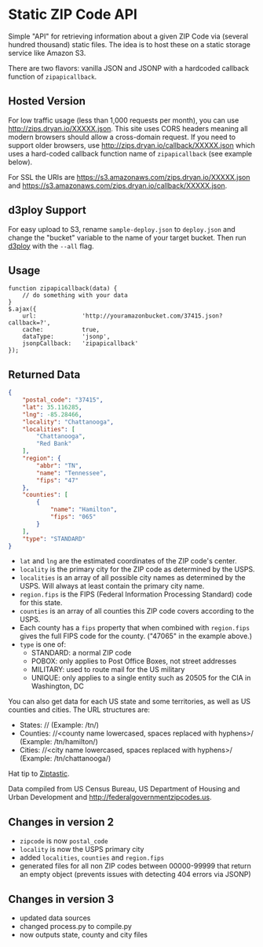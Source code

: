 # Static ZIP Code API

Simple "API" for retrieving information about a given ZIP Code via (several hundred thousand) static files. The idea is to host these on a static storage service like Amazon S3.

There are two flavors: vanilla JSON and JSONP with a hardcoded callback function of `zipapicallback`.

## Hosted Version

For low traffic usage (less than 1,000 requests per month), you can use http://zips.dryan.io/XXXXX.json. This site uses CORS headers meaning all modern browsers should allow a cross-domain request. If you need to support older browsers, use http://zips.dryan.io/callback/XXXXX.json which uses a hard-coded callback function name of `zipapicallback` (see example below).

For SSL the URIs are https://s3.amazonaws.com/zips.dryan.io/XXXXX.json and https://s3.amazonaws.com/zips.dryan.io/callback/XXXXX.json.

## d3ploy Support

For easy upload to S3, rename `sample-deploy.json` to `deploy.json` and change the "bucket" variable to the name of your target bucket. Then run [d3ploy](http://d3ploy.com/) with the `--all` flag.

## Usage

    function zipapicallback(data) {
        // do something with your data
    }
    $.ajax({
        url:             'http://youramazonbucket.com/37415.json?callback=?',
        cache:           true,
        dataType:        'jsonp',
        jsonpCallback:   'zipapicallback'
    });

## Returned Data

```json
{
    "postal_code": "37415",
    "lat": 35.116285,
    "lng": -85.28466,
    "locality": "Chattanooga",
    "localities": [
        "Chattanooga",
        "Red Bank"
    ],
    "region": {
        "abbr": "TN",
        "name": "Tennessee",
        "fips": "47"
    },
    "counties": [
        {
            "name": "Hamilton",
            "fips": "065"
        }
    ],
    "type": "STANDARD"
}
```

* `lat` and `lng` are the estimated coordinates of the ZIP code's center.
* `locality` is the primary city for the ZIP code as determined by the USPS.
* `localities` is an array of all possible city names as determined by the USPS. Will always at least contain the primary city name.
* `region.fips` is the FIPS (Federal Information Processing Standard) code for this state.
* `counties` is an array of all counties this ZIP code covers according to the USPS.
* Each county has a `fips` property that when combined with `region.fips` gives the full FIPS code for the county. ("47065" in the example above.)
* `type` is one of:
    * STANDARD: a normal ZIP code
    * POBOX: only applies to Post Office Boxes, not street addresses
    * MILITARY: used to route mail for the US military
    * UNIQUE: only applies to a single entity such as 20505 for the CIA in Washington, DC

You can also get data for each US state and some territories, as well as US counties and cities. The URL structures are:

* States: /<state two-letter abbreviation lowercased>/ (Example: /tn/)
* Counties: /<state two-letter abbreviation lowercased>/<county name lowercased, spaces replaced with hyphens>/ (Example: /tn/hamilton/)
* Cities: /<state two-letter abbreviation lowercased>/<city name lowercased, spaces replaced with hyphens>/ (Example: /tn/chattanooga/)


Hat tip to [Ziptastic](http://daspecster.github.com/ziptastic/).

Data compiled from US Census Bureau, US Department of Housing and Urban Development and http://federalgovernmentzipcodes.us.

## Changes in version 2

* `zipcode` is now `postal_code`
* `locality` is now the USPS primary city
* added `localities`, `counties` and `region.fips`
* generated files for all non ZIP codes between 00000-99999 that return an empty object (prevents issues with detecting 404 errors via JSONP)


## Changes in version 3

* updated data sources
* changed process.py to compile.py
* now outputs state, county and city files
